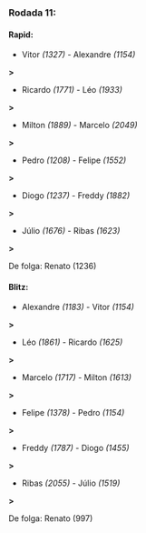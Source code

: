 ### Rodada 11:

#### Rapid:

* Vitor *(1327)*     -     Alexandre *(1154)*

 **>** 
* Ricardo *(1771)*     -     Léo *(1933)*

 **>** 
* Milton *(1889)*     -     Marcelo *(2049)*

 **>** 
* Pedro *(1208)*     -     Felipe *(1552)*

 **>** 
* Diogo *(1237)*     -     Freddy *(1882)*

 **>** 
* Júlio *(1676)*     -     Ribas *(1623)*

 **>** 

De folga: Renato (1236)

#### Blitz:

* Alexandre *(1183)*     -     Vitor *(1154)*

 **>** 
* Léo *(1861)*     -     Ricardo *(1625)*

 **>** 
* Marcelo *(1717)*     -     Milton *(1613)*

 **>** 
* Felipe *(1378)*     -     Pedro *(1154)*

 **>** 
* Freddy *(1787)*     -     Diogo *(1455)*

 **>** 
* Ribas *(2055)*     -     Júlio *(1519)*

 **>** 

De folga: Renato (997)


